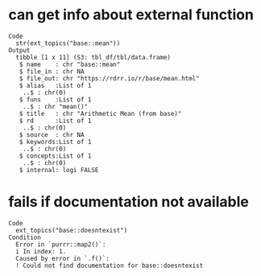 # can get info about external function

    Code
      str(ext_topics("base::mean"))
    Output
      tibble [1 x 11] (S3: tbl_df/tbl/data.frame)
       $ name    : chr "base::mean"
       $ file_in : chr NA
       $ file_out: chr "https://rdrr.io/r/base/mean.html"
       $ alias   :List of 1
        ..$ : chr(0) 
       $ funs    :List of 1
        ..$ : chr "mean()"
       $ title   : chr "Arithmetic Mean (from base)"
       $ rd      :List of 1
        ..$ : chr(0) 
       $ source  : chr NA
       $ keywords:List of 1
        ..$ : chr(0) 
       $ concepts:List of 1
        ..$ : chr(0) 
       $ internal: logi FALSE

# fails if documentation not available

    Code
      ext_topics("base::doesntexist")
    Condition
      Error in `purrr::map2()`:
      i In index: 1.
      Caused by error in `.f()`:
      ! Could not find documentation for base::doesntexist

